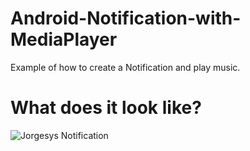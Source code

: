 # Android-Notification-with-MediaPlayer

Example of how to create a Notification and play music.

# What does it look like?

![Jorgesys Notification](https://i.stack.imgur.com/MhsrA.png)

